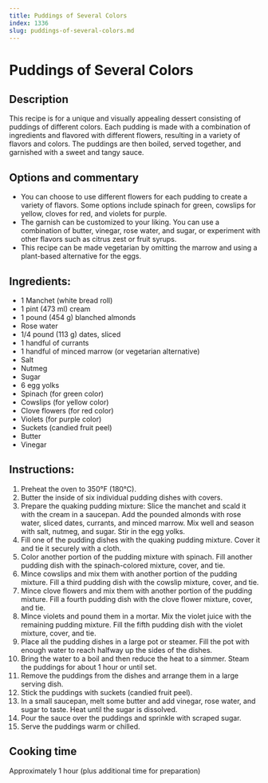 ```yaml
---
title: Puddings of Several Colors
index: 1336
slug: puddings-of-several-colors.md
---
```


# Puddings of Several Colors

## Description
This recipe is for a unique and visually appealing dessert consisting of puddings of different colors. Each pudding is made with a combination of ingredients and flavored with different flowers, resulting in a variety of flavors and colors. The puddings are then boiled, served together, and garnished with a sweet and tangy sauce.

## Options and commentary
- You can choose to use different flowers for each pudding to create a variety of flavors. Some options include spinach for green, cowslips for yellow, cloves for red, and violets for purple.
- The garnish can be customized to your liking. You can use a combination of butter, vinegar, rose water, and sugar, or experiment with other flavors such as citrus zest or fruit syrups.
- This recipe can be made vegetarian by omitting the marrow and using a plant-based alternative for the eggs.

## Ingredients:
- 1 Manchet (white bread roll)
- 1 pint (473 ml) cream
- 1 pound (454 g) blanched almonds
- Rose water
- 1/4 pound (113 g) dates, sliced
- 1 handful of currants
- 1 handful of minced marrow (or vegetarian alternative)
- Salt
- Nutmeg
- Sugar
- 6 egg yolks
- Spinach (for green color)
- Cowslips (for yellow color)
- Clove flowers (for red color)
- Violets (for purple color)
- Suckets (candied fruit peel)
- Butter
- Vinegar

## Instructions:
1. Preheat the oven to 350°F (180°C).
2. Butter the inside of six individual pudding dishes with covers.
3. Prepare the quaking pudding mixture: Slice the manchet and scald it with the cream in a saucepan. Add the pounded almonds with rose water, sliced dates, currants, and minced marrow. Mix well and season with salt, nutmeg, and sugar. Stir in the egg yolks.
4. Fill one of the pudding dishes with the quaking pudding mixture. Cover it and tie it securely with a cloth.
5. Color another portion of the pudding mixture with spinach. Fill another pudding dish with the spinach-colored mixture, cover, and tie.
6. Mince cowslips and mix them with another portion of the pudding mixture. Fill a third pudding dish with the cowslip mixture, cover, and tie.
7. Mince clove flowers and mix them with another portion of the pudding mixture. Fill a fourth pudding dish with the clove flower mixture, cover, and tie.
8. Mince violets and pound them in a mortar. Mix the violet juice with the remaining pudding mixture. Fill the fifth pudding dish with the violet mixture, cover, and tie.
9. Place all the pudding dishes in a large pot or steamer. Fill the pot with enough water to reach halfway up the sides of the dishes.
10. Bring the water to a boil and then reduce the heat to a simmer. Steam the puddings for about 1 hour or until set.
11. Remove the puddings from the dishes and arrange them in a large serving dish.
12. Stick the puddings with suckets (candied fruit peel).
13. In a small saucepan, melt some butter and add vinegar, rose water, and sugar to taste. Heat until the sugar is dissolved.
14. Pour the sauce over the puddings and sprinkle with scraped sugar.
15. Serve the puddings warm or chilled.

## Cooking time
Approximately 1 hour (plus additional time for preparation)